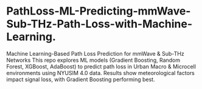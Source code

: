 # PathLoss-ML-Predicting-mmWave-Sub-THz-Path-Loss-with-Machine-Learning.
Machine Learning-Based Path Loss Prediction for mmWave &amp; Sub-THz Networks  This repo explores ML models (Gradient Boosting, Random Forest, XGBoost, AdaBoost) to predict path loss in Urban Macro &amp; Microcell environments using NYUSIM 4.0 data. Results show meteorological factors impact signal loss, with Gradient Boosting performing best.
